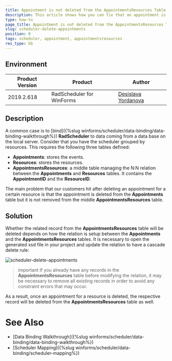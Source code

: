 ```yaml
---
title: Appointment is not deleted from the AppointmentsResources Table
description: This article shows how you can fix that an appointment is not deleted from the AppointmentsResources Table
type: how-to
page_title: Appointment is not deleted from the AppointmentsResources Table
slug: scheduler-delete-appointments
position: 0
tags: scheduler, appointment, appointmentsresources
res_type: kb
---
```


## Environment
 
|Product Version|Product|Author|
|----|----|----|
|2019.2.618|RadScheduler for WinForms|[Desislava Yordanova](https://www.telerik.com/blogs/author/desislava-yordanova)|
 

## Description

A common case is to [bind]({%slug winforms/scheduler/data-binding/data-binding-walkthrough%}) **RadScheduler** to data coming from a data base on the local server. Consider that you have the scheduler grouped by resources. This requires the following three tables defined:

* **Appointments**: stores the events.
* **Resources**: stores the resources.
* **AppointmentsResources**: a middle table managing the N:N relation between the **Appointments** and **Resources** tables. It contains the **AppointmentID** and the **ResourceID**.

The main problem that our customers hit after deleting an appointment for a certain resource is that the appointment is deleted from the **Appointments** table but it is not removed from the middle **AppointmentsResources** table.

## Solution 

Whether the related record from the **AppointmentsResources** table will be deleted depends on how the relation is setup between the **Appointments** and the **AppointmentsResources** tables. It is necessary to open the generated xsd file in your project and update the relation to have a cascade delete rule:

![scheduler-delete-appointments](images/scheduler-delete-appointments001.png)

>important If you already have any records in the **AppointmentsResources** table before modifying the relation, it may be necessary to remove all existing records in order to avoid any constraint errors that may occur.

As a result, once an appointment for a resource is deleted, the respective record will be deleted from the **AppointmentsResources** table as well.


# See Also

* [Data Binding Walkthrough]({%slug winforms/scheduler/data-binding/data-binding-walkthrough%})
* [Scheduler Mapping]({%slug winforms/scheduler/data-binding/scheduler-mapping%}) 





    
   
  
    
 

